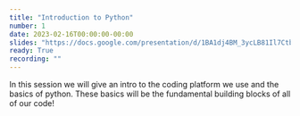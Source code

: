 ```yaml
---
title: "Introduction to Python"
number: 1
date: 2023-02-16T00:00:00-00:00
slides: "https://docs.google.com/presentation/d/1BA1dj4BM_3ycLB81Il7CtbHLD5kJKhlNg6y9Ollyxd4/edit?usp=sharing"
ready: True
recording: ""
---
```


In this session we will give an intro to the coding platform we use and the basics of python. These basics will be the fundamental building blocks of all of our code!
